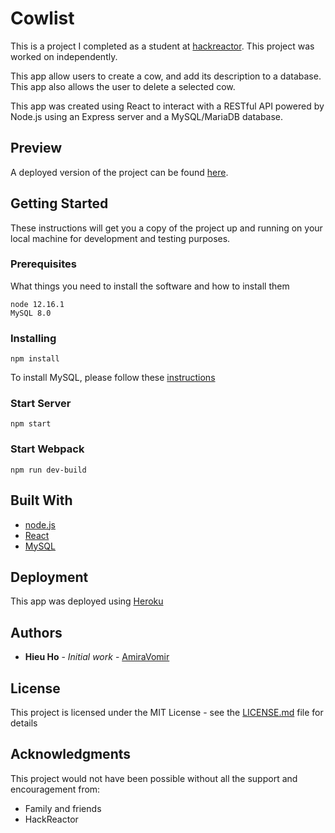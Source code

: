 # Cowlist
This is a project I completed as a student at [hackreactor](http://hackreactor.com). This project was worked on independently.

This app allow users to create a cow, and add its description to a database. This app also allows the user to delete a selected cow. 

This app was created using React to interact with a RESTful API powered by Node.js using an Express server and a MySQL/MariaDB database.

## Preview

A deployed version of the project can be found [here](https://hieus-barn.herokuapp.com/).

## Getting Started

These instructions will get you a copy of the project up and running on your local machine for development and testing purposes.

### Prerequisites

What things you need to install the software and how to install them

```
node 12.16.1
MySQL 8.0
```

### Installing

```
npm install
```

To install MySQL, please follow these [instructions](https://dev.mysql.com/doc/refman/8.0/en/linux-installation.html)

### Start Server

```
npm start
```

### Start Webpack

```
npm run dev-build
```

## Built With

* [node.js](https://nodejs.org/en/)
* [React](https://reactjs.org/)
* [MySQL](https://dev.mysql.com/)

## Deployment

This app was deployed using [Heroku](https://dashboard.heroku.com/)

## Authors

* **Hieu Ho** - *Initial work* - [AmiraVomir](https://github.com/AmiraVomir)

## License

This project is licensed under the MIT License - see the [LICENSE.md](LICENSE.md) file for details

## Acknowledgments

This project would not have been possible without all the support and encouragement from:

* Family and friends
* HackReactor
